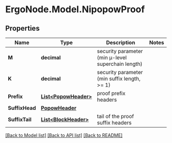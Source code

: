 # ErgoNode.Model.NipopowProof

## Properties

Name | Type | Description | Notes
------------ | ------------- | ------------- | -------------
**M** | **decimal** | security parameter (min μ-level superchain length) | 
**K** | **decimal** | security parameter (min suffix length, &gt;&#x3D; 1) | 
**Prefix** | [**List&lt;PopowHeader&gt;**](PopowHeader.md) | proof prefix headers | 
**SuffixHead** | [**PopowHeader**](PopowHeader.md) |  | 
**SuffixTail** | [**List&lt;BlockHeader&gt;**](BlockHeader.md) | tail of the proof suffix headers | 

[[Back to Model list]](../README.md#documentation-for-models) [[Back to API list]](../README.md#documentation-for-api-endpoints) [[Back to README]](../README.md)

